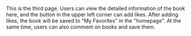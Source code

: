 This is the third page. Users can view the detailed information of the book here, and the button in the upper left corner can add likes. After adding likes, the book will be saved to "My Favorites" in the "homepage". At the same time, users can also comment on books and save them.